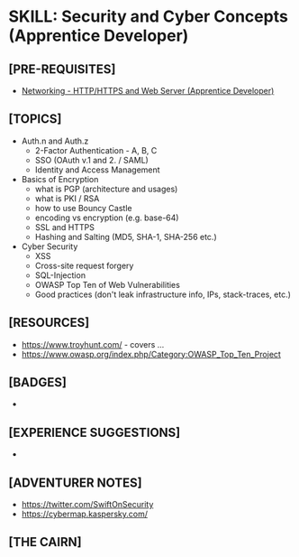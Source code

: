 # SKILL: Security and Cyber Concepts (Apprentice Developer)

## [PRE-REQUISITES]
 * [Networking - HTTP/HTTPS and Web Server (Apprentice Developer)](https://github.com/andrewharmellaw/skill-networking-apprentice-dev)

## [TOPICS]
 * Auth.n and Auth.z
   * 2-Factor Authentication - A, B, C
   * SSO (OAuth v.1 and 2. / SAML)
   * Identity and Access Management
 * Basics of Encryption
   * what is PGP (architecture and usages)
   * what is PKI / RSA
   * how to use Bouncy Castle
   * encoding vs encryption (e.g. base-64)
   * SSL and HTTPS
   * Hashing and Salting (MD5, SHA-1, SHA-256 etc.)
 * Cyber Security
   * XSS
   * Cross-site request forgery
   * SQL-Injection
   * OWASP Top Ten of Web Vulnerabilities
   * Good practices (don't leak infrastructure info, IPs, stack-traces, etc.)

## [RESOURCES]
 * https://www.troyhunt.com/ - covers ...
 * https://www.owasp.org/index.php/Category:OWASP_Top_Ten_Project

## [BADGES]
 *

## [EXPERIENCE SUGGESTIONS]
 *

## [ADVENTURER NOTES]
 * https://twitter.com/SwiftOnSecurity
 * https://cybermap.kaspersky.com/

## [THE CAIRN]
